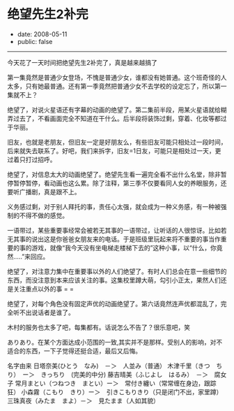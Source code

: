 # 绝望先生2补完

- date: 2008-05-11
- public: false

--------------------------


今天花了一天时间把绝望先生2补完了，真是越来越搞了

第一集竟然是普通少女登场，不愧是普通少女，谁都没有她普通。这个班奇怪的人太多，只有她最普通。还有第一季竟然把普通少女不去学校的设定忘了，所以第一集就不上？

绝望了，对说火星语还有字幕的动画的绝望了。第二集前半段，用某火星语就给糊弄过去了，不看画面完全不知道在干什么。后半段将装饰过剩，穿着、化妆等都过于华丽。

旧友，也就是老朋友，但旧友一定是好朋友么，有些旧友可能只相处过一段时间，后来就失去联系了。好吧，我们来拆字，旧友=1日友，可能只是相处过一天，更过着只打过招呼。

绝望了，对信息太大的动画绝望了。绝望先生看一遍完全看不出什么名堂，除非暂停暂停暂停，看动画也这么累。除了注释，第三季不仅要看同人女的养眼服务，还要听广播剧，真是跟不上。

义务感过剩，对于别人拜托的事，责任心太强，就会成为一种义务感，有一种被强制的不得不做的感觉。

一语带过，某些重要事经常会被若无其事的一语带过，让听话的人很惊讶。比如若无其事的说出这是你爸爸女朋友来的电话。于是班级里玩起来将不重要的事当作重要的事的游戏，就像“我今天没有坐电梯走楼梯下去的”这种小事，以“什么，你竟然.....”来回应。

绝望了，对注意力集中在重要事以外的人们绝望了。有时人们总会在意一些细节的东西，而没注意到本来应该关注的事。这集校里蹲大萌，勾引小正太，果然人们还是关注重点以外的事 = =

绝望了，对每个角色没有固定声优的动画绝望了。第六话竟然连声优都混乱了，完全听不出说话者是谁了。

木村的服务也太多了吧，每集都有。话说怎么不告了？很乐意吧，笑




ありあり。在某个方面达成小范围的一致,其实并不是那样。受别人的影响，对不适合的东西，一下子觉得还挺合适，最后又后悔。

名字由来
日塔奈美(ひとう　なみ)　－＞　人並み（普通）
木津千里（きつ　ちり）　ー＞　きっちり　(完美的中分)
藤吉晴美（ふじよし　はるみ）　－＞　腐女子
常月まとい（つねつき　まとい）ー＞　常付き纏い（常常缠在身边，跟踪狂）
小森霧（こもり　きり）ー＞　引きこもりきり（只是闭门不出，家里蹲）
三珠真夜（みたま　まよ）－＞　見たまま（人如其貌）



